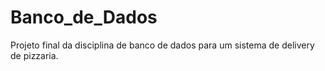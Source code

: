 # Banco_de_Dados
Projeto final da disciplina de banco de dados para um sistema de delivery de pizzaria.
